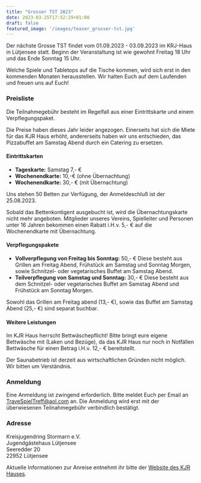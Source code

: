 ```yaml
---
title: "Grosser TST 2023"
date: 2023-03-25T17:52:29+01:00
draft: false
featured_image: '/images/teaser_grosser-tst.jpg'
---
```


Der nächste Grosse TST findet vom 01.09.2023 - 03.09.2023 im KRJ-Haus in Lütjensee statt. Beginn der Veranstaltung ist wie gewohnt Freitag 18 Uhr und das Ende Sonntag 15 Uhr.

<!--more-->

Welche Spiele und Tabletops auf die Tische kommen, wird sich erst in den kommenden Monaten herausstellen. Wir halten Euch auf dem Laufenden und freuen uns auf Euch!

### Preisliste

Die Teilnahmegebühr besteht im Regelfall aus einer Eintrittskarte und einem Verpflegungspaket.

Die Preise haben dieses Jahr leider angezogen. Einerseits hat sich die Miete für das KJR Haus erhöht, andererseits haben wir uns entschieden, das Pizzabuffet am Samstag Abend durch ein Catering zu ersetzen.
#### Eintrittskarten

- **Tageskarte:** Samstag 7,- €
- **Wochenendkarte:** 10,-€ (ohne Übernachtung)
- **Wochenendkarte:** 30,- € (mit Übernachtung)

Uns stehen 50 Betten zur Verfügung, der Anmeldeschluß ist der 25.08.2023.

Sobald das Bettenkontigent ausgebucht ist, wird die Übernachtungskarte nicht mehr angeboten. Mitglieder unseres Vereins, Spielleiter und Personen unter 16 Jahren bekommen einen Rabatt i.H.v. 5,- € auf die Wochenendkarte mit Übernachtung.

#### Verpflegungspakete

- **Vollverpflegung von Freitag bis Sonntag:** 50,- €
  Diese besteht aus Grillen am Freitag Abend, Frühstück am Samstag und Sonntag Morgen, sowie Schnitzel- oder vegetarisches Buffet am Samstag Abend.
- **Teilverpflegung von Samstag und Sonntag:** 30,- €
  Diese besteht aus dem Schnitzel- oder vegetarisches Buffet am Samstag Abend und Frühstück am Sonntag Morgen.

Sowohl das Grillen am Freitag abend (13,- €), sowie das Buffet am Samstag Abend (25,- €) sind separat buchbar.

#### Weitere Leistungen

Im KJR Haus herrscht Bettwäschepflicht! Bitte bringt eure eigene Bettwäsche mit (Laken und Bezüge), da das KJR Haus nur noch in Notfällen Bettwäsche für einen Betrag i.H.v. 12,- € bereitstellt.

Der Saunabetrieb ist derzeit aus wirtschaftlichen Gründen nicht möglich. Wir bitten um Verständnis.

### Anmeldung

Eine Anmeldung ist zwingend erforderlich. Bitte meldet Euch per Email an TraveSpielTreff@aol.com an. Die Anmeldung wird erst mit der überwiesenen Teilnahmegebühr verbindlich bestätigt.

### Adresse

Kreisjugendring Stormarn e.V.  
Jugendgästehaus Lütjensee  
Seeredder 20  
22952 Lütjensee

Aktuelle Informationen zur Anreise entnehmt ihr bitte der [Website des KJR Hauses](https://www.jgh-luetjensee.de/home/).
